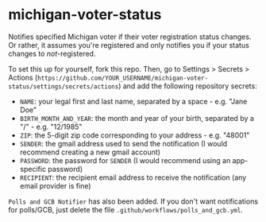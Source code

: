 # michigan-voter-status


Notifies specified Michigan voter if their voter registration status changes. Or rather, it assumes you're registered and only notifies you if your status changes to *not*-registered.


To set this up for yourself, fork this repo. Then, go to Settings > Secrets > Actions (`https://github.com/YOUR_USERNAME/michigan-voter-status/settings/secrets/actions`) and add the following repository secrets:

* `NAME`: your legal first and last name, separated by a space - e.g. "Jane Doe"
* `BIRTH_MONTH_AND_YEAR`: the month and year of your birth, separated by a "/" - e.g. "12/1985"
* `ZIP`: the 5-digit zip code corresponding to your address - e.g. "48001"
* `SENDER`: the gmail address used to send the notification (I would recommend creating a new gmail account)
* `PASSWORD`: the password for `SENDER` (I would recommend using an app-specific password)
* `RECIPIENT`: the recipient email address to receive the notification (any email provider is fine)


`Polls and GCB Notifier` has also been added. If you don't want notifications for polls/GCB, just delete the file `.github/workflows/polls_and_gcb.yml`.
